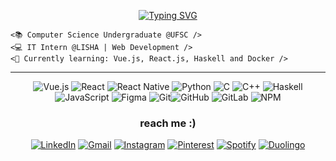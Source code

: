 <div align="center">

[![Typing SVG](https://readme-typing-svg.herokuapp.com?font=Fira+Code&duration=4000&pause=1000&color=CDA0F7&center=true&vCenter=true&width=435&lines=Hiii%2C+I'm+Juliana!;welcome+to+my+github+profile+%5E%5E)](https://git.io/typing-svg)

</div> 

    <📚 Computer Science Undergraduate @UFSC />
    <💻 IT Intern @LISHA | Web Development />
    <🌱 Currently learning: Vue.js, React.js, Haskell and Docker />

---
<div align="center">

![Vue.js](https://img.shields.io/badge/vue.js-%2335495e.svg?style=for-the-badge&logo=vuedotjs&logoColor=%234FC08D) ![React](https://img.shields.io/badge/react-%2320232a.svg?style=for-the-badge&logo=react&logoColor=%2361DAFB) ![React Native](https://img.shields.io/badge/react_native-%2320232a.svg?style=for-the-badge&logo=react&logoColor=%2361DAFB) ![Python](https://img.shields.io/badge/python-3670A0?style=for-the-badge&logo=python&logoColor=ffdd54) ![C](https://img.shields.io/badge/c-%2300599C.svg?style=for-the-badge&logo=c&logoColor=white) ![C++](https://img.shields.io/badge/c++-%2300599C.svg?style=for-the-badge&logo=c%2B%2B&logoColor=white) ![Haskell](https://img.shields.io/badge/Haskell-5e5086?style=for-the-badge&logo=haskell&logoColor=white) ![JavaScript](https://img.shields.io/badge/javascript-%23323330.svg?style=for-the-badge&logo=javascript&logoColor=%23F7DF1E) ![Figma](https://img.shields.io/badge/figma-%23F24E1E.svg?style=for-the-badge&logo=figma&logoColor=white) ![Git](https://img.shields.io/badge/git-%23F05033.svg?style=for-the-badge&logo=git&logoColor=white)![GitHub](https://img.shields.io/badge/github-%23121011.svg?style=for-the-badge&logo=github&logoColor=white) ![GitLab](https://img.shields.io/badge/gitlab-%23181717.svg?style=for-the-badge&logo=gitlab&logoColor=white) ![NPM](https://img.shields.io/badge/NPM-%23CB3837.svg?style=for-the-badge&logo=npm&logoColor=white) 

</div> 

<!--
# 📊 GitHub Stats:
![](https://github-readme-stats.vercel.app/api/top-langs/?username=julianamirbosio&theme=cobalt&hide_border=true&include_all_commits=false&count_private=false&layout=compact)
-->

<div align="center">

<h3>reach me :)</h3>

[![LinkedIn](https://img.shields.io/badge/linkedin-%230077B5.svg?style=for-the-badge&logo=linkedin&logoColor=white)](https://linkedin.com/in/juliana-miranda-bosio-ab2866239) [![Gmail](https://img.shields.io/badge/Gmail-D14836?style=for-the-badge&logo=gmail&logoColor=white)](mailto:julianamirbosio@gmail.com) [![Instagram](https://img.shields.io/badge/Instagram-%23E4405F.svg?style=for-the-badge&logo=Instagram&logoColor=white)](https://instagram.com/jwliana_) [![Pinterest](https://img.shields.io/badge/Pinterest-%23E60023.svg?style=for-the-badge&logo=Pinterest&logoColor=white)](https://pinterest.com/brooklbaby) [![Spotify](https://img.shields.io/badge/Spotify-1ED760?style=for-the-badge&logo=spotify&logoColor=white)](https://open.spotify.com/user/jujumirbosio?si=19ddiiQ0Q3GY1W4rI8uUOA) [![Duolingo](https://img.shields.io/badge/Duolingo-%234DC730.svg?style=for-the-badge&logo=Duolingo&logoColor=white)](https://www.duolingo.com/profile/julianamirbosio) 

</div>
